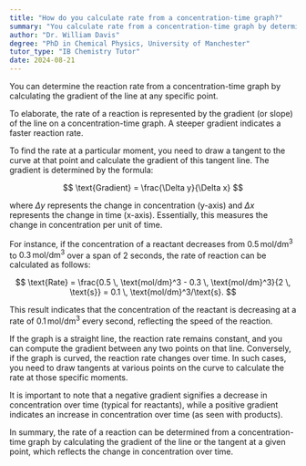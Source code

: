 ```yaml
---
title: "How do you calculate rate from a concentration-time graph?"
summary: "You calculate rate from a concentration-time graph by determining the gradient of the line at any given point."
author: "Dr. William Davis"
degree: "PhD in Chemical Physics, University of Manchester"
tutor_type: "IB Chemistry Tutor"
date: 2024-08-21
---
```


You can determine the reaction rate from a concentration-time graph by calculating the gradient of the line at any specific point.

To elaborate, the rate of a reaction is represented by the gradient (or slope) of the line on a concentration-time graph. A steeper gradient indicates a faster reaction rate.

To find the rate at a particular moment, you need to draw a tangent to the curve at that point and calculate the gradient of this tangent line. The gradient is determined by the formula:

$$
\text{Gradient} = \frac{\Delta y}{\Delta x}
$$

where $\Delta y$ represents the change in concentration (y-axis) and $\Delta x$ represents the change in time (x-axis). Essentially, this measures the change in concentration per unit of time.

For instance, if the concentration of a reactant decreases from $0.5 \, \text{mol/dm}^3$ to $0.3 \, \text{mol/dm}^3$ over a span of $2$ seconds, the rate of reaction can be calculated as follows:

$$
\text{Rate} = \frac{0.5 \, \text{mol/dm}^3 - 0.3 \, \text{mol/dm}^3}{2 \, \text{s}} = 0.1 \, \text{mol/dm}^3/\text{s}.
$$

This result indicates that the concentration of the reactant is decreasing at a rate of $0.1 \, \text{mol/dm}^3$ every second, reflecting the speed of the reaction.

If the graph is a straight line, the reaction rate remains constant, and you can compute the gradient between any two points on that line. Conversely, if the graph is curved, the reaction rate changes over time. In such cases, you need to draw tangents at various points on the curve to calculate the rate at those specific moments.

It is important to note that a negative gradient signifies a decrease in concentration over time (typical for reactants), while a positive gradient indicates an increase in concentration over time (as seen with products).

In summary, the rate of a reaction can be determined from a concentration-time graph by calculating the gradient of the line or the tangent at a given point, which reflects the change in concentration over time.
    